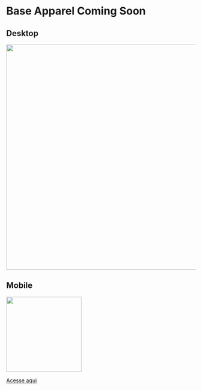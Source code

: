 # Base Apparel Coming Soon

## Desktop
<img src='https://cdn.discordapp.com/attachments/920032936823238658/934129233410785310/unknown.png' width='600px'>

## Mobile 

<img src='https://cdn.discordapp.com/attachments/920032936823238658/934129403590479962/unknown.png' width='200px'>

[Acesse aqui](https://eduardohoths.github.io/front-end-mentor/newbie-level/base-apparel-coming-soon)